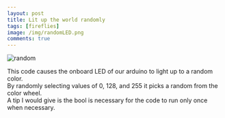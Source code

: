 ```yaml
---
layout: post
title: Lit up the world randomly
tags: [fireflies]
image: /img/randomLED.png
comments: true
---
```


![random](https://jgunn09.github.io/CS103Etextiles/img/randomLED.png)


This code causes the onboard LED of our arduino to light up to a random color.  
By randomly selecting values of 0, 128, and 255 it picks a random from the color wheel.  
A tip I would give is the bool is necessary for the code to run only once when necessary.
